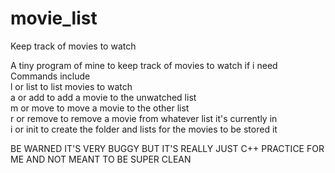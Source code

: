 # movie_list
Keep track of movies to watch


A tiny program of mine to keep track of movies to watch if i need   
Commands include   
l or list to list movies to watch  
a or add to add a movie to the unwatched list   
m or move to move a movie to the other list   
r or remove to remove a movie from whatever list it's currently in   
i or init to create the folder and lists for the movies to be stored it   

BE WARNED IT'S VERY BUGGY BUT IT'S REALLY JUST C++ PRACTICE FOR ME AND NOT MEANT TO BE SUPER CLEAN
